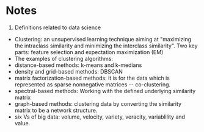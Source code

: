# Notes
1. Definitions related to data science
  * Clustering: an unsupervised learning technique aiming at "maximizing the intraclass similarity and minimizing the interclass similarity". Two key parts: feature selection and expectation maximization (EM)
  * The examples of clustering algorithms:
   * distance-based methods: k-means and k-medians
   * density and grid-based methods: DBSCAN
   * matrix factorization-based methods: it is for the data which is represented as sparse nonnegative matrices -- co-clustering.
   * spectral-based methods: Working with the defined underlying similarity matrix
   * graph-based methods: clustering data by converting the similarity matrix to be a network structure.
  * six Vs of big data: volume, velocity, variety, veracity, variablility and value.
  
